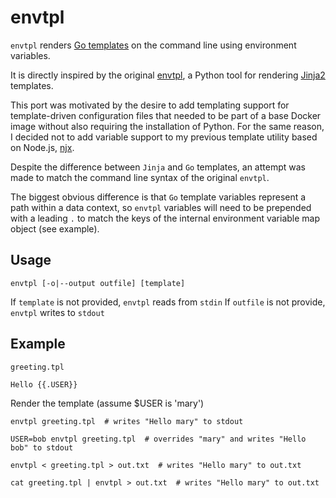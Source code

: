 # envtpl

`envtpl` renders [Go templates] on the command line using environment variables.

It is directly inspired by the original [envtpl], a Python tool for rendering
[Jinja2] templates.

This port was motivated by the desire to add templating support for template-driven
configuration files that needed to be part of a base Docker image without also
requiring the installation of Python. For the same reason, I decided not to add
variable support to my previous template utility based on Node.js, [njx].

Despite the difference between `Jinja` and `Go` templates, an attempt was made
to match the command line syntax of the original `envtpl`.

The biggest obvious difference is that `Go` template variables represent a path within
a data context, so `envtpl` variables will need to be prepended with a leading `.` to
match the keys of the internal environment variable map object (see example).

## Usage

    envtpl [-o|--output outfile] [template]

If `template` is not provided, `envtpl` reads from `stdin`
If `outfile` is not provide, `envtpl` writes to `stdout`

## Example

`greeting.tpl`

    Hello {{.USER}}

Render the template (assume $USER is 'mary')

    envtpl greeting.tpl  # writes "Hello mary" to stdout

    USER=bob envtpl greeting.tpl  # overrides "mary" and writes "Hello bob" to stdout

    envtpl < greeting.tpl > out.txt  # writes "Hello mary" to out.txt

    cat greeting.tpl | envtpl > out.txt  # writes "Hello mary" to out.txt



[envtpl]:       https://github.com/andreasjansson/envtpl
[Go templates]: https://golang.org/pkg/text/template/
[Jinja2]:       http://jinja.pocoo.org/docs/dev/
[njx]:          https://github.com/subfuzion/njx

